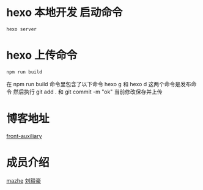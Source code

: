 # hexo 本地开发 启动命令
```
hexo server
```
# hexo 上传命令
```
npm run build
```

在 npm run build 命令里包含了以下命令 hexo g 和 hexo d 这两个命令是发布命令
然后执行 git add . 和 git commit -m "ok" 当前修改保存并上传
# 博客地址
[front-auxiliary](https://front-auxiliary.github.io/)
# 成员介绍
[mazhe](https://github.com/JoinMaZhe)
[刘毅豪](https://github.com/yihaoliu)
